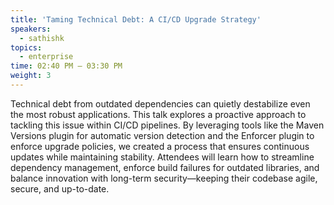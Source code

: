 ```yaml
---
title: 'Taming Technical Debt: A CI/CD Upgrade Strategy'
speakers:
  - sathishk
topics:
  - enterprise
time: 02:40 PM – 03:30 PM
weight: 3
---
```


Technical debt from outdated dependencies can quietly destabilize even the most robust applications. This talk explores a proactive approach to tackling this issue within CI/CD pipelines. By leveraging tools like the Maven Versions plugin for automatic version detection and the Enforcer plugin to enforce upgrade policies, we created a process that ensures continuous updates while maintaining stability. Attendees will learn how to streamline dependency management, enforce build failures for outdated libraries, and balance innovation with long-term security—keeping their codebase agile, secure, and up-to-date.